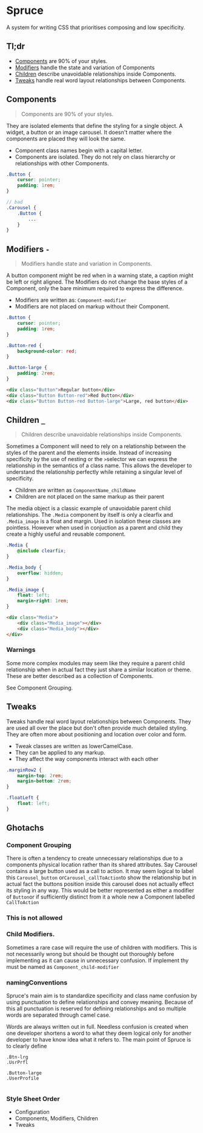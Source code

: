 # Spruce

A system for writing CSS that prioritises composing and low specificity.

## Tl;dr
* [Components] are 90% of your styles.
* [Modifiers] handle the state and variation of Components
* [Children] describe unavoidable relationships inside Components.
* [Tweaks] handle real word layout relationships between Components.

## Components

> Components are 90% of your styles. 

They are isolated elements that define the styling for a single object. A widget, a button or an image carousel. It doesn't matter where the components are placed they will look the same. 

* Component class names begin with a capital letter.
* Components are isolated. They do not rely on class hierarchy or relationships with other Components. 

```scss
.Button {
    cursor: pointer;
    padding: 1rem;
}

// bad
.Carousel {
	.Button {
		...
	}
}
```


## Modifiers `-`
> Modifiers handle state and variation in Components.

A button component might be red when in a warning state, a caption might be left or right aligned. The Modifiers do not change the base styles of a Component, only the bare minimum required to express the difference.

* Modifiers are written as: `Component-modifier`
* Modifiers are not placed on markup without their Component.

```scss
.Button {
    cursor: pointer;
    padding: 1rem;
}

.Button-red {
    background-color: red;
}

.Button-large {
    padding: 2rem;
}
```
```html
<div class="Button">Regular button</div>
<div class="Button Button-red">Red Button</div>
<div class="Button Button-red Button-large">Large, red button</div>
```



## Children `_`
> Children describe unavoidable relationships inside Components. 

Sometimes a Component will need to rely on a relationship between the styles of the parent and the elements inside. Instead of increasing specificity by the use of nesting or the `>`selector we can express the relationship in the semantics of a class name. This allows the developer to understand the relationship perfectly while retaining a singular level of specificity. 

* Children are written as `ComponentName_childName`
* Children are not placed on the same markup as their parent

The media object is a classic example of unavoidable parent child relationships. The `.Media` component by itself is only a clearfix and `.Media_image` is a float and margin. Used in isolation these classes are pointless. However when used in conjuction as a parent and child they create a highly useful and reusable component. 

```scss
.Media {
    @include clearfix;
}

.Media_body {
    overflow: hidden;
}

.Media_image {
    float: left;
    margin-right: 1rem;
}
```

```html
<div class="Media">
	<div class="Media_image"></div>
	<div class="Media_body"></div>
</div>
```
### Warnings
Some more complex modules may seem like they require a parent child relationship when in actual fact they just share a similar location or theme. These are better described as a collection of Components. 

See Component Grouping. 



## Tweaks
Tweaks handle real word layout relationships between Components. They are used all over the place but don't often provide much detailed styling. They are often more about positioning and location over color and form. 

* Tweak classes are written as lowerCamelCase. 
* They can be applied to any markup.
* They affect the way components interact with each other

```scss
.marginRow2 {
    margin-top: 2rem;
    margin-bottom: 2rem;
}

.floatLeft {
    float: left;
}
```


## Ghotachs
### Component Grouping
There is often a tendency to create unnecessary relationships due to a components physical location rather than its shared attributes. Say Carousel contains a large button used as a call to action. It may seem logical to label this `Carousel_button` or`Carousel_callToAction`to show the relationship but in actual fact the buttons position inside this carousel does not actually effect its styling in any way. This would be better represented as either a modifier of `Button`or if sufficiently distinct from it a whole new a Component labelled `CallToAction`
### This is not allowed
### Child Modifiers. 
Sometimes a rare case will require the use of children with modifiers. This is not necessarily wrong but should be thought out thoroughly before implementing as it can cause in unnecessary confusion. If implement thy must be named as `Component_child-modifier`
### namingConventions
Spruce's main aim is to standardize specificity and class name confusion by using punctuation to define relationships and convey meaning. Because of this all punctuation is reserved for defining relationships and so multiple words are separated through camel case. 

Words are always written out in full. Needless confusion is created when one developer shortens a word to what they deem logical only for another developer to have know idea what it refers to. The main point of Spruce is to clearly define 

```
.Btn-lrg
.UsrPrfl

.Button-large
.UserProfile


```

### Style Sheet Order

* Configuration
* Components, Modifiers, Children
* Tweaks

[Components]: #components
[Modifiers]: #modifiers--
[Children]: #children-_
[Tweaks]: #tweaks

